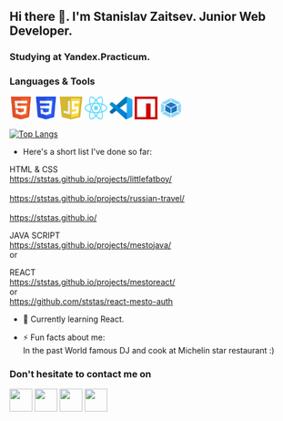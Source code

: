 ## Hi there 👋. I'm Stanislav Zaitsev. Junior Web Developer.

### Studying at Yandex.Practicum.

### Languages & Tools
<a href="https://www.w3.org/html/"><img src="https://github.com/ststas/ststas/blob/main/HTML5.svg" width="40" height="40"></a>
<a href="https://www.w3schools.com/css/"><img src="https://github.com/ststas/ststas/blob/main/CSS3.svg" width="40" height="40"></a>
<a href="https://www.ecma-international.org/publications-and-standards/standards/ecma-262/"><img src="https://github.com/ststas/ststas/blob/main/javascript-logo.png" width="40" height="40"></a>
<a href="https://react.dev/"><img src="https://github.com/ststas/ststas/blob/main/React-icon.svg" width="40" height="40"></a>
<a href="https://code.visualstudio.com/docs"><img src="https://github.com/ststas/ststas/blob/main/Visual_Studio_Code_1.35_icon.svg" width="40" height="40"></a>
<a href="https://docs.npmjs.com/about-npm"><img src="https://github.com/ststas/ststas/blob/main/npm-logo.png" width="40" height="40"></a>
<a href="https://webpack.js.org/"><img src="https://github.com/ststas/ststas/blob/main/webpack-icon.svg" width="40" height="40"></a>

[![Top Langs](https://github-readme-stats.vercel.app/api/top-langs/?username=ststas&layout=compact)](https://github.com/ststas)

 - Here's a short list I've done so far:

HTML & CSS<br>
https://ststas.github.io/projects/littlefatboy/</br><br>https://ststas.github.io/projects/russian-travel/</br><br>https://ststas.github.io/</br>

JAVA SCRIPT<br>https://ststas.github.io/projects/mestojava/</br> or 

REACT<br>https://ststas.github.io/projects/mestoreact/</br> or <br>https://github.com/ststas/react-mesto-auth</br>

- 🌱 Currently learning React.

- ⚡ Fun facts about me: <br>In the past World famous DJ and cook at Michelin star restaurant :)</br>

### Don't hesitate to contact me on 
<a href="https://www.linkedin.com/in/stanislav-zaytsev-22401322a"><img src="https://upload.wikimedia.org/wikipedia/commons/8/81/LinkedIn_icon.svg" width="40" height="40"></a>
<a href="https://t.me/stanislavzaytsev"><img src="https://upload.wikimedia.org/wikipedia/commons/8/82/Telegram_logo.svg" width="40" height="40"></a>
<a href="https://www.facebook.com/zaitsev.stas"><img src="https://upload.wikimedia.org/wikipedia/commons/b/b8/2021_Facebook_icon.svg" width="40" height="40"></a>
<a href="https://www.instagram.com/hugegrandma/"><img src="https://upload.wikimedia.org/wikipedia/commons/a/a5/Instagram_icon.png" width="40" height="40"></a>


<!--
**ststas/ststas** is a ✨ _special_ ✨ repository because its `README.md` (this file) appears on your GitHub profile.

Here are some ideas to get you started:

- 🔭 I’m currently working on ...
- 🌱 I’m currently learning ...
- 👯 I’m looking to collaborate on ...
- 🤔 I’m looking for help with ...
- 💬 Ask me about ...
- 📫 How to reach me: ...
- 😄 Pronouns: ...
- ⚡ Fun fact: ...
-->
